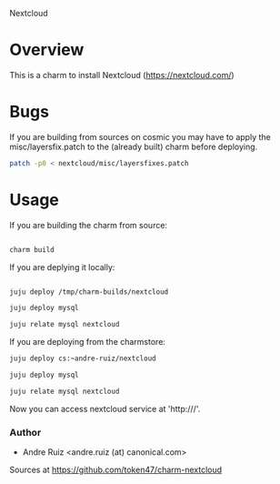
Nextcloud

# Overview

This is a charm to install Nextcloud (https://nextcloud.com/)

# Bugs

If you are building from sources on cosmic you may have to apply the misc/layersfix.patch to the (already built) charm before deploying.

```bash
patch -p0 < nextcloud/misc/layersfixes.patch
```

# Usage

If you are building the charm from source:

```bash

charm build

```

If you are deplying it locally:

```bash

juju deploy /tmp/charm-builds/nextcloud

juju deploy mysql

juju relate mysql nextcloud

```

If you are deploying from the charmstore:


```bash
juju deploy cs:~andre-ruiz/nextcloud

juju deploy mysql

juju relate mysql nextcloud
```

Now you can access nextcloud service at 'http://<ipaddress-of-owncloud-instance>/'.

### Author
* Andre Ruiz <andre.ruiz (at) canonical.com>

Sources at https://github.com/token47/charm-nextcloud

